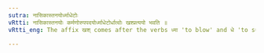 ```yaml
---
sutra: नासिकास्तनयोर्ध्माधेटोः
vRtti: नासिकास्तनयोः कर्मणोरुपपदयोर्ध्माधेटोर्धात्वोः खश्प्रत्ययो भवति ॥
vRtti_eng: The affix खश् comes after the verbs ध्मा 'to blow' and धे 'to suck' when नासिका 'nose' and स्तन 'breast', are in composition with them as object.

---
```

